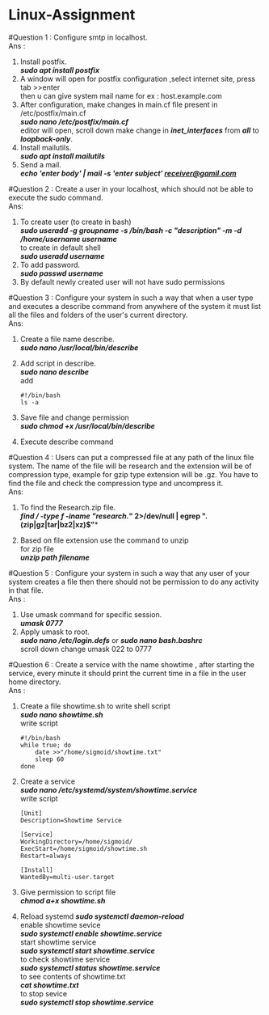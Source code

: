 # Linux-Assignment

#Question 1 : Configure smtp in localhost.<br>
Ans :
1. Install postfix. <br>
        ***sudo apt install postfix***
2. A window will open for postfix configuration ,select internet site, press tab >>enter <br>
     then u can give system mail name for ex : host.example.com
3. After configuration, make changes in main.cf file present in /etc/postfix/main.cf <br>
         ***sudo nano /etc/postfix/main.cf***  <br>
   editor will open, scroll down make change in ***inet_interfaces*** from ***all*** to ***loopback-only***. <br>
4. Install mailutils. <br>
         ***sudo apt install mailutils*** <br>
5. Send a mail. <br>
         ***echo 'enter body' | mail -s 'enter subject' receiver@gamil.com***

#Question 2 : Create a user in your localhost, which should not be able to execute the sudo command. <br>
Ans: 
1. To create user (to create in bash) <br>
         ***sudo useradd -g groupname -s /bin/bash -c "description" -m -d /home/username username*** <br>
       to create in default shell <br>
         ***sudo useradd username*** <br>
2. To add password. <br>
         ***sudo passwd username***  <br>
3. By default newly created user will not have sudo permissions

#Question 3 : Configure your system in such a way that when a user type and executes a describe command from anywhere of the system it must list all the files and folders of the user's current directory. <br>
Ans:
1. Create a file name describe. <br>
          ***sudo nano /usr/local/bin/describe*** <br>
 
2. Add script in describe. <br>
          ***sudo nano describe*** <br>
          add <br>
   ```
   #!/bin/bash 
   ls -a
   ```
4. Save file and change permission <br>
         ***sudo chmod +x /usr/local/bin/describe*** <br>
         
5. Execute describe command

#Question 4 : Users can put a compressed file at any path of the linux file system. The name of the file will be research and the extension will be of compression type, example for gzip type extension will be .gz.
You have to find the file and check the compression type and uncompress it. <br>
Ans:
1. To find the Research.zip file. <br>
         ***find / -type f -iname "research.*" 2>/dev/null | egrep "\.(zip|gz|tar|bz2|xz)$"*** <br>

2. Based on file extension use the command to unzip <br>
        for zip file <br>
         ***unzip path filename*** <br>

#Question 5 : Configure your system in such a way that any user of your system creates a file then there should not be permission to do any activity in that file. <br>
Ans :
1. Use umask command for specific session. <br>
         ***umask 0777***
2. Apply umask to root. <br>
         ***sudo nano /etc/login.defs***  or  ***sudo nano bash.bashrc*** <br>
         scroll down change umask 022 to 0777 <br>
         
#Question 6 : Create a service with the name showtime , after starting the service, every minute it should print the current time in a file in the user home directory. <br>
Ans :
1. Create a file showtime.sh to write shell script <br>
          ***sudo nano showtime.sh*** <br>
          write script <br>
   ```
   #!/bin/bash 
   while true; do
       date >>"/home/sigmoid/showtime.txt" 
       sleep 60 
   done
   ```

 3. Create a service <br>
          ***sudo nano /etc/systemd/system/showtime.service*** <br>
          write script <br>
    ```
    [Unit]
    Description=Showtime Service

    [Service]
    WorkingDirectory=/home/sigmoid/
    ExecStart=/home/sigmoid/showtime.sh
    Restart=always

    [Install]
    WantedBy=multi-user.target
    ```
 4. Give permission to script file <br>
          ***chmod a+x showtime.sh*** <br>

 5. Reload systemd
          ***sudo systemctl daemon-reload*** <br>
        enable showtime sevice <br>
          ***sudo systemctl enable showtime.service*** <br>
        start showtime service <br>
          ***sudo systemctl start showtime.service*** <br>
        to check showtime service <br>
          ***sudo systemctl status showtime.service*** <br>
        to see contents of showtime.txt <br>
          ***cat showtime.txt*** <br>
        to stop sevice<br>
          ***sudo systemctl stop showtime.service*** 


      
          

         
         



 

         
    
     

         


     
